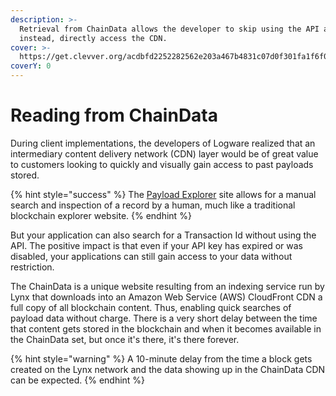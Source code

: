 ```yaml
---
description: >-
  Retrieval from ChainData allows the developer to skip using the API and
  instead, directly access the CDN.
cover: >-
  https://get.clevver.org/acdbfd2252282562e203a467b4831c07d0f301fa1f6f02534251b3a3c53da7f8.png
coverY: 0
---
```


# Reading from ChainData

During client implementations, the developers of Logware realized that an intermediary content delivery network (CDN) layer would be of great value to customers looking to quickly and visually gain access to past payloads stored.

{% hint style="success" %}
The [Payload Explorer](https://explorer.logware.io/) site allows for a manual search and inspection of a record by a human, much like a traditional blockchain explorer website.
{% endhint %}

But your application can also search for a Transaction Id without using the API. The positive impact is that even if your API key has expired or was disabled, your applications can still gain access to your data without restriction.

The ChainData is a unique website resulting from an indexing service run by Lynx that downloads into an Amazon Web Service (AWS) CloudFront CDN a full copy of all blockchain content. Thus, enabling quick searches of payload data without charge. There is a very short delay between the time that content gets stored in the blockchain and when it becomes available in the ChainData set, but once it's there, it's there forever.

{% hint style="warning" %}
A 10-minute delay from the time a block gets created on the Lynx network and the data showing up in the ChainData CDN can be expected.
{% endhint %}
